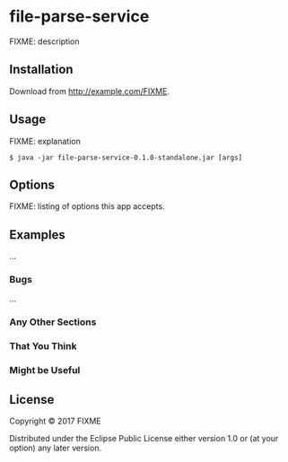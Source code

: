 # file-parse-service

FIXME: description

## Installation

Download from http://example.com/FIXME.

## Usage

FIXME: explanation

    $ java -jar file-parse-service-0.1.0-standalone.jar [args]

## Options

FIXME: listing of options this app accepts.

## Examples

...

### Bugs

...

### Any Other Sections
### That You Think
### Might be Useful

## License

Copyright © 2017 FIXME

Distributed under the Eclipse Public License either version 1.0 or (at
your option) any later version.
